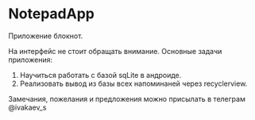 # NotepadApp

Приложение блокнот.

На интерфейс не стоит обращать внимание.
Основные задачи приложения:
1) Научиться работать с базой sqLite в андроиде.
2) Реализовать вывод из базы всех напоминаней через recyclerview.

Замечания, пожелания и предложения можно присылать в телеграм @ivakaev_s